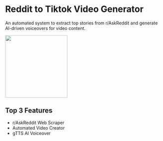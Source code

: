 # Reddit to Tiktok Video Generator
An automated system to extract top stories from r/AskReddit and generate AI-driven voiceovers for
video content.
<br>

<img src="https://intellifluence.com/wp-content/uploads/2019/07/tr.png" height="200">
<br>

## Top 3 Features
* r/AskReddit Web Scraper
* Automated Video Creator
* gTTS AI Voiceover
<br>